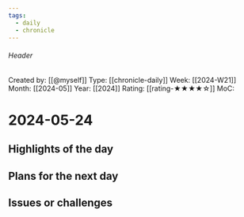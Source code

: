 ```yaml
---
tags:
  - daily
  - chronicle
---
```

###### Header
Created by: [[@myself]]
Type: [[chronicle-daily]]
Week: [[2024-W21]]
Month: [[2024-05]]
Year: [[2024]]
Rating: [[rating-★★★★☆]]
MoC: 
# 2024-05-24

## Highlights of the day



## Plans for the next day



## Issues or challenges